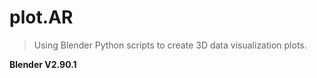 plot.AR
===

> Using Blender Python scripts to create 3D data visualization plots.

__Blender V2.90.1__